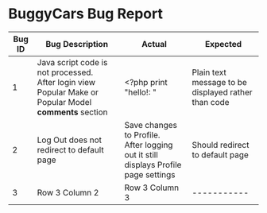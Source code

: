 # BuggyCars Bug Report


| Bug ID | Bug Description | Actual | Expected|
| --------------- | --------------- | --------------- |--------|
| 1| Java script code is not processed.<br /> After login view Popular Make or Popular Model <b>comments</b> section | <?php print "hello!: "| Plain text message to be displayed rather than code|
| 2 |Log Out does not redirect to default page | Save changes to Profile. </br> After logging out it still displays Profile page settings |Should redirect to default page|
| 3| Row 3 Column 2 | Row 3 Column 3 |-----------|

